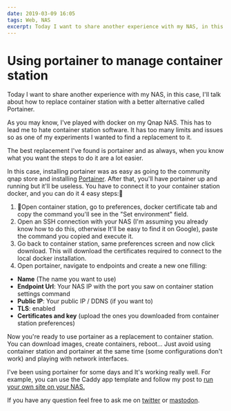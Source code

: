 ```yaml
---
date: 2019-03-09 16:05
tags: Web, NAS
excerpt: Today I want to share another experience with my NAS, in this case, I'll talk about how to replace container station with a better alternative called Portainer. 
---
```

# Using portainer to manage container station

Today I want to share another experience with my NAS, in this case, I'll talk about how to replace container station with a better alternative called Portainer.

As you may know, I've played with docker on my Qnap NAS. This has to lead me to hate container station software. It has too many limits and issues so as one of my experiments I wanted to find a replacement to it.

The best replacement I've found is portainer and as always, when you know what you want the steps to do it are a lot easier.

In this case, installing portainer was as easy as going to the community qnap store and installing [Portainer](https://forum.qnap.com/viewtopic.php?t=133975). After that, you'll have portainer up and running but it'll be useless. You have to connect it to your container station docker, and you can do it 4 easy steps:

1. Open container station, go to preferences, docker certificate tab and copy the command you'll see in the "Set environment" field.
2. Open an SSH connection with your NAS (I'm assuming you already know how to do this, otherwise It'll be easy to find it on Google), paste the command you copied and execute it.
3. Go back to container station, same preferences screen and now click download. This will download the certificates required to connect to the local docker installation.
4. Open portainer, navigate to endpoints and create a new one filling:

- **Name** (The name you want to use)
- **Endpoint Url**: Your NAS IP with the port you saw on container station settings command
- **Public IP**: Your public IP / DDNS (if you want to)
- **TLS**: enabled
- **Certificates and key** (upload the ones you downloaded from container station preferences)

Now you're ready to use portainer as a replacement to container station. You can download images, create containers, reboot... Just avoid using container station and portainer at the same time (some configurations don't work) and playing with network interfaces. 

I've been using portainer for some days and It's working really well. For example, you can use the Caddy app template and follow my post to [run your own site on your NAS.](https://blog.bitomule.com/running-a-website-from-your-qnap-nas/)

If you have any question feel free to ask me on [twitter](https://twitter.com/bitomule) or [mastodon](https://mastodon.social/@bitomule).
